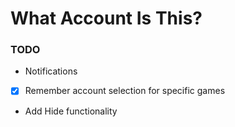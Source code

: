 # What Account Is This?

### TODO
- Notifications
- [x] Remember account selection for specific games
- Add Hide functionality
